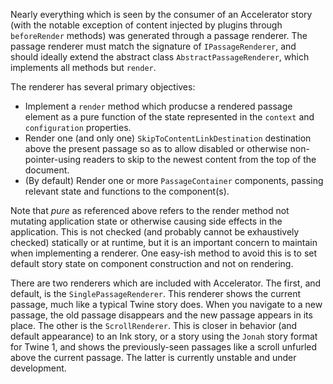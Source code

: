 Nearly everything which is seen by the consumer of an Accelerator story (with the notable exception of content injected by plugins through `beforeRender` methods) was generated through a passage renderer. The passage renderer must match the signature of `IPassageRenderer`, and should ideally extend the abstract class `AbstractPassageRenderer`, which implements all methods but `render`.

The renderer has several primary objectives:

* Implement a `render` method which producse a rendered passage element as a pure function of the state represented in the `context` and `configuration` properties.
* Render one (and only one) `SkipToContentLinkDestination` destination above the present passage so as to allow disabled or otherwise non-pointer-using readers to skip to the newest content from the top of the document.
* (By default) Render one or more `PassageContainer` components, passing relevant state and functions to the component(s).

Note that *pure* as referenced above refers to the render method not mutating application state or otherwise causing side effects in the application. This is not checked (and probably cannot be exhaustively checked) statically or at runtime, but it is an important concern to maintain when implementing a renderer. One easy-ish method to avoid this is to set default story state on component construction and not on rendering.

There are two renderers which are included with Accelerator. The first, and default, is the `SinglePassageRenderer`. This renderer shows the current passage, much like a typical Twine story does. When you navigate to a new passage, the old passage disappears and the new passage appears in its place. The other is the `ScrollRenderer`. This is closer in behavior (and default appearance) to an Ink story, or a story using the `Jonah` story format for Twine 1, and shows the previously-seen passages like a scroll unfurled above the current passage. The latter is currently unstable and under development.